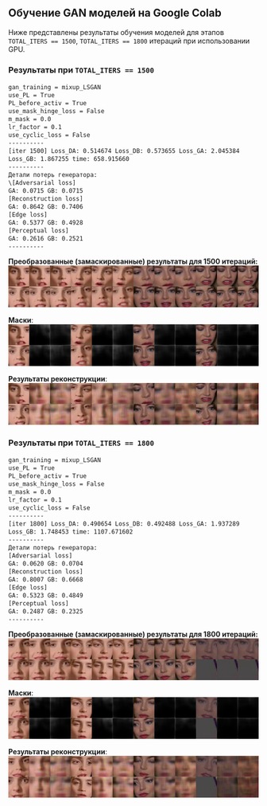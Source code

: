## Обучение GAN моделей на Google Colab

Ниже представлены результаты обучения моделей для этапов `TOTAL_ITERS == 1500`, `TOTAL_ITERS == 1800` итераций при использовании GPU.  

### Результаты при `TOTAL_ITERS == 1500`
```
gan_training = mixup_LSGAN
use_PL = True
PL_before_activ = True
use_mask_hinge_loss = False
m_mask = 0.0
lr_factor = 0.1
use_cyclic_loss = False
----------
[iter 1500] Loss_DA: 0.514674 Loss_DB: 0.573655 Loss_GA: 2.045384 Loss_GB: 1.867255 time: 658.915660
----------
Детали потерь генератора:
\[Adversarial loss]
GA: 0.0715 GB: 0.0715
[Reconstruction loss]
GA: 0.8642 GB: 0.7406
[Edge loss]
GA: 0.5377 GB: 0.4928
[Perceptual loss]
GA: 0.2616 GB: 0.2521
----------
```

**Преобразованные (замаскированные) результаты для 1500 итераций:**
![Preprocessed for 1500 iterations](../doc/images/train_preprocessed_1500.png)

**Маски**:
![Masked for 1500 iterations](../doc/images/train_masked_1500.png)

**Результаты реконструкции**:
![Masked for 1500 iterations](../doc/images/train_reconstruction_1500.png)

### Результаты при `TOTAL_ITERS == 1800`

```
gan_training = mixup_LSGAN
use_PL = True
PL_before_activ = True
use_mask_hinge_loss = False
m_mask = 0.0
lr_factor = 0.1
use_cyclic_loss = False
----------
[iter 1800] Loss_DA: 0.490654 Loss_DB: 0.492488 Loss_GA: 1.937289 Loss_GB: 1.748453 time: 1107.671602
----------
Детали потерь генератора:
[Adversarial loss]
GA: 0.0620 GB: 0.0704
[Reconstruction loss]
GA: 0.8007 GB: 0.6668
[Edge loss]
GA: 0.5323 GB: 0.4849
[Perceptual loss]
GA: 0.2487 GB: 0.2325
----------
```

**Преобразованные (замаскированные) результаты для 1800 итераций:**
![Preprocessed for 1800 iterations](../doc/images/train_preprocessed_1800.png)

**Маски**:
![Masked for 1800 iterations](../doc/images/train_masked_1800.png)

**Результаты реконструкции**:
![Masked for 1800 iterations](../doc/images/train_reconstruction_1800.png)